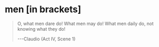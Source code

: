 # men [in brackets]

> O, what men dare do! What men may do! What men daily do, not knowing what they do!
>
> ---Claudio (Act IV, Scene 1)
